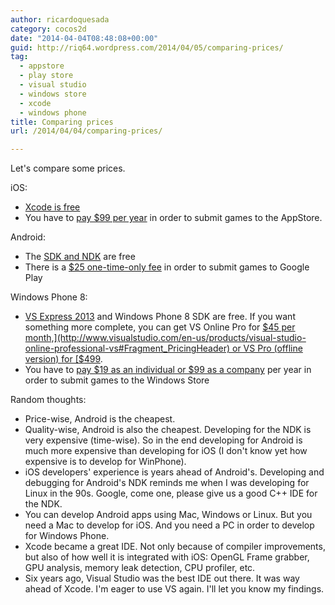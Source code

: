 ```yaml
---
author: ricardoquesada
category: cocos2d
date: "2014-04-04T08:48:08+00:00"
guid: http://riq64.wordpress.com/2014/04/05/comparing-prices/
tag:
  - appstore
  - play store
  - visual studio
  - windows store
  - xcode
  - windows phone
title: Comparing prices
url: /2014/04/04/comparing-prices/

---
```

Let's compare some prices.

iOS:

- [Xcode is free](https://itunes.apple.com/us/app/xcode/id497799835?mt=12)
- You have to [pay $99 per year](https://developer.apple.com/programs/ios/) in order to submit games to the AppStore.

Android:

- The [SDK and NDK](https://developer.android.com/sdk/index.html) are free
- There is a [$25 one-time-only fee](https://support.google.com/googleplay/android-developer/answer/113468?hl=en) in order to submit games to Google Play

Windows Phone 8:

- [VS Express 2013](https://dev.windowsphone.com/en-us/downloadsdk) and Windows Phone 8 SDK are free. If you want something more complete, you can get VS Online Pro for [$45 per month,](http://www.visualstudio.com/en-us/products/visual-studio-online-professional-vs#Fragment_PricingHeader) or VS Pro (offline version) for [$499](http://www.microsoftstore.com/store/msusa/en_US/pdp/Visual-Studio-Professional-2013/productID.284832200).
- You have to [pay $19 as an individual or $99 as a company](https://dev.windowsphone.com/en-us/join) per year in order to submit games to the Windows Store

Random thoughts:

- Price-wise, Android is the cheapest.
- Quality-wise, Android is also the cheapest. Developing for the NDK is very expensive (time-wise). So in the end developing for Android is much more expensive than developing for iOS (I don't know yet how expensive is to develop for WinPhone).
- iOS developers' experience is years ahead of Android's. Developing and debugging for Android's NDK reminds me when I was developing for Linux in the 90s. Google, come one, please give us a good C++ IDE for the NDK.
- You can develop Android apps using Mac, Windows or Linux. But you need a Mac to develop for iOS. And you need a PC in order to develop for Windows Phone.
- Xcode became a great IDE. Not only because of compiler improvements, but also of how well it is integrated with iOS: OpenGL Frame grabber, GPU analysis, memory leak detection, CPU profiler, etc.
- Six years ago, Visual Studio was the best IDE out there. It was way ahead of Xcode. I'm eager to use VS again. I'll let you know my findings.
